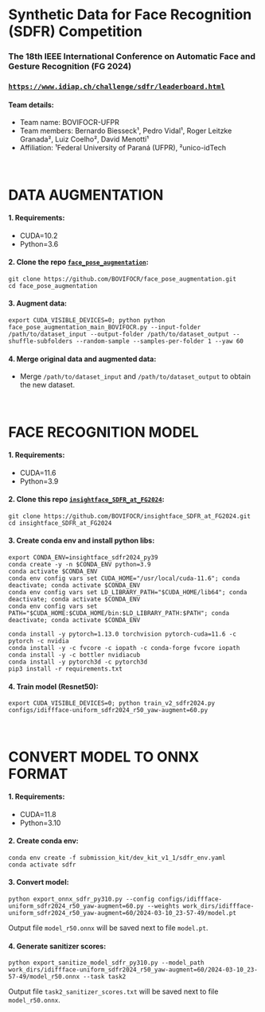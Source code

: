 # Synthetic Data for Face Recognition (SDFR) Competition
### The 18th IEEE International Conference on Automatic Face and Gesture Recognition (FG 2024)
### [`https://www.idiap.ch/challenge/sdfr/leaderboard.html`](https://www.idiap.ch/challenge/sdfr/leaderboard.html)

#### Team details:
- Team name: BOVIFOCR-UFPR
- Team members: Bernardo Biesseck¹, Pedro Vidal¹, Roger Leitzke Granada², Luiz Coelho², David Menotti¹
- Affiliation: ¹Federal University of Paraná (UFPR), ²unico-idTech

<br>

# DATA AUGMENTATION

#### 1. Requirements:
- CUDA=10.2
- Python=3.6

#### 2. Clone the repo [`face_pose_augmentation`](https://github.com/BOVIFOCR/face_pose_augmentation):
```
git clone https://github.com/BOVIFOCR/face_pose_augmentation.git
cd face_pose_augmentation
```

#### 3. Augment data:
```
export CUDA_VISIBLE_DEVICES=0; python python face_pose_augmentation_main_BOVIFOCR.py --input-folder /path/to/dataset_input --output-folder /path/to/dataset_output --shuffle-subfolders --random-sample --samples-per-folder 1 --yaw 60
```

#### 4. Merge original data and augmented data:
- Merge `/path/to/dataset_input` and `/path/to/dataset_output` to obtain the new dataset.

<br>

# FACE RECOGNITION MODEL

#### 1. Requirements:
- CUDA=11.6
- Python=3.9

#### 2. Clone this repo [`insightface_SDFR_at_FG2024`](https://github.com/BOVIFOCR/insightface_SDFR_at_FG2024):
```
git clone https://github.com/BOVIFOCR/insightface_SDFR_at_FG2024.git
cd insightface_SDFR_at_FG2024
``` 

#### 3. Create conda env and install python libs:
```
export CONDA_ENV=insightface_sdfr2024_py39
conda create -y -n $CONDA_ENV python=3.9
conda activate $CONDA_ENV
conda env config vars set CUDA_HOME="/usr/local/cuda-11.6"; conda deactivate; conda activate $CONDA_ENV
conda env config vars set LD_LIBRARY_PATH="$CUDA_HOME/lib64"; conda deactivate; conda activate $CONDA_ENV
conda env config vars set PATH="$CUDA_HOME:$CUDA_HOME/bin:$LD_LIBRARY_PATH:$PATH"; conda deactivate; conda activate $CONDA_ENV

conda install -y pytorch=1.13.0 torchvision pytorch-cuda=11.6 -c pytorch -c nvidia
conda install -y -c fvcore -c iopath -c conda-forge fvcore iopath
conda install -y -c bottler nvidiacub
conda install -y pytorch3d -c pytorch3d
pip3 install -r requirements.txt
```

#### 4. Train model (Resnet50):
```
export CUDA_VISIBLE_DEVICES=0; python train_v2_sdfr2024.py configs/idiffface-uniform_sdfr2024_r50_yaw-augment=60.py
```

<br>

# CONVERT MODEL TO ONNX FORMAT

#### 1. Requirements:
- CUDA=11.8
- Python=3.10

#### 2. Create conda env:
```
conda env create -f submission_kit/dev_kit_v1_1/sdfr_env.yaml
conda activate sdfr
```

#### 3. Convert model:
```
python export_onnx_sdfr_py310.py --config configs/idiffface-uniform_sdfr2024_r50_yaw-augment=60.py --weights work_dirs/idiffface-uniform_sdfr2024_r50_yaw-augment=60/2024-03-10_23-57-49/model.pt
```

Output file `model_r50.onnx` will be saved next to file `model.pt`. 

#### 4. Generate sanitizer scores:
```
python export_sanitize_model_sdfr_py310.py --model_path work_dirs/idiffface-uniform_sdfr2024_r50_yaw-augment=60/2024-03-10_23-57-49/model_r50.onnx --task task2
```

Output file `task2_sanitizer_scores.txt` will be saved next to file `model_r50.onnx`.
